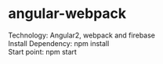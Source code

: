 # angular-webpack
Technology: Angular2, webpack and firebase   
Install Dependency: npm install  
Start point: npm start  
